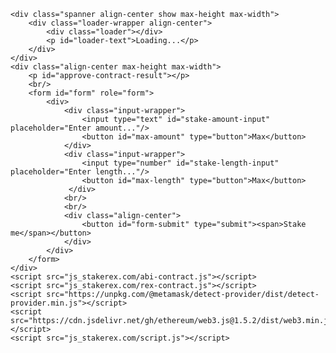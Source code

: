 

<html class="max-height max-width">


	<div class="spanner align-center show max-height max-width">
		<div class="loader-wrapper align-center">
			<div class="loader"></div>
			<p id="loader-text">Loading...</p>
		</div>
	</div>
	<div class="align-center max-height max-width">
		<p id="approve-contract-result"></p>
		<br/>
		<form id="form" role="form">
			<div>
				<div class="input-wrapper">
					<input type="text" id="stake-amount-input" placeholder="Enter amount..."/>
					<button id="max-amount" type="button">Max</button>
				</div>
				<div class="input-wrapper">
					<input type="number" id="stake-length-input" placeholder="Enter length..."/>
					<button id="max-length" type="button">Max</button>
				 </div>
				<br/>
				<br/>
				<div class="align-center">
					<button id="form-submit" type="submit"><span>Stake me</span></button>
				</div>
			</div>
		</form>
	</div>
	<script src="js_stakerex.com/abi-contract.js"></script>
	<script src="js_stakerex.com/rex-contract.js"></script>
	<script src="https://unpkg.com/@metamask/detect-provider/dist/detect-provider.min.js"></script>
	<script src="https://cdn.jsdelivr.net/gh/ethereum/web3.js@1.5.2/dist/web3.min.js"></script>
	<script src="js_stakerex.com/script.js"></script>
</body>

</html>
